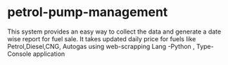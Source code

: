 # petrol-pump-management
This system provides an easy way to collect the data and generate a date wise report for fuel sale. It takes updated daily price for fuels like Petrol,Diesel,CNG, Autogas using web-scrapping  Lang -Python , Type-Console application
